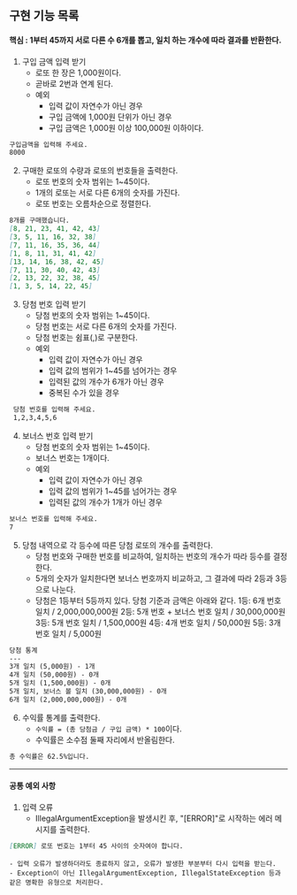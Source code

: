 ## 구현 기능 목록

#### 핵심 : 1부터 45까지 서로 다른 수 6개를 뽑고, 일치 하는 개수에 따라 결과를 반환한다.

1. 구입 금액 입력 받기 
    - 로또 한 장은 1,000원이다.
    - 곧바로 2번과 연계 된다.
    - 예외
      - 입력 값이 자연수가 아닌 경우
      - 구입 금액에 1,000원 단위가 아닌 경우
      - 구입 금액은 1,000원 이상 100,000원 이하이다.
```markdown
구입금액을 입력해 주세요.
8000
```

2. 구매한 로또의 수량과 로또의 번호들을 출력한다.
   - 로또 번호의 숫자 범위는 1~45이다.
   - 1개의 로또는 서로 다른 6개의 숫자를 가진다.
   - 로또 번호는 오름차순으로 정렬한다.
```markdown
8개를 구매했습니다.
[8, 21, 23, 41, 42, 43]
[3, 5, 11, 16, 32, 38]
[7, 11, 16, 35, 36, 44]
[1, 8, 11, 31, 41, 42]
[13, 14, 16, 38, 42, 45]
[7, 11, 30, 40, 42, 43]
[2, 13, 22, 32, 38, 45]
[1, 3, 5, 14, 22, 45]
```

3. 당첨 번호 입력 받기
   - 당첨 번호의 숫자 범위는 1~45이다.
   - 당첨 번호는 서로 다른 6개의 숫자를 가진다.
   - 당첨 번호는 쉼표(,)로 구분한다.
   - 예외
     - 입력 값이 자연수가 아닌 경우
     - 입력 값의 범위가 1~45를 넘어가는 경우
     - 입력된 값의 개수가 6개가 아닌 경우
     - 중복된 수가 있을 경우
```markdown
 당첨 번호를 입력해 주세요.
 1,2,3,4,5,6
```
4. 보너스 번호 입력 받기
   - 당첨 번호의 숫자 범위는 1~45이다.
   - 보너스 번호는 1개이다.
   - 예외
     - 입력 값이 자연수가 아닌 경우
     - 입력 값의 범위가 1~45를 넘어가는 경우
     - 입력된 값의 개수가 1개가 아닌 경우
```markdown
보너스 번호를 입력해 주세요.
7
```

5. 당첨 내역으로 각 등수에 따른 당첨 로또의 개수를 출력한다.
    - 당첨 번호와 구매한 번호를 비교하여, 일치하는 번호의 개수가 따라 등수를 결정한다.
    - 5개의 숫자가 일치한다면 보너스 번호까지 비교하고, 그 결과에 따라 2등과 3등으로 나눈다.
    - 당첨은 1등부터 5등까지 있다. 당첨 기준과 금액은 아래와 같다.
      1등: 6개 번호 일치 / 2,000,000,000원
      2등: 5개 번호 + 보너스 번호 일치 / 30,000,000원
      3등: 5개 번호 일치 / 1,500,000원
      4등: 4개 번호 일치 / 50,000원
      5등: 3개 번호 일치 / 5,000원
```markdown
당첨 통계
---
3개 일치 (5,000원) - 1개
4개 일치 (50,000원) - 0개
5개 일치 (1,500,000원) - 0개
5개 일치, 보너스 볼 일치 (30,000,000원) - 0개
6개 일치 (2,000,000,000원) - 0개
```

6. 수익률 통계를 출력한다.
    - `수익률 = (총 당첨금 / 구입 금액) * 100`이다.
    - 수익률은 소수점 둘째 자리에서 반올림한다.
```markdown
총 수익률은 62.5%입니다.
```

---

#### 공통 예외 사항

1. 입력 오류
    - IllegalArgumentException을 발생시킨 후, "[ERROR]"로 시작하는 에러 메시지를 출력한다.
```markdown
[ERROR] 로또 번호는 1부터 45 사이의 숫자여야 합니다.
```
    - 입력 오류가 발생하더라도 종료하지 않고, 오류가 발생한 부분부터 다시 입력을 받는다.
    - Exception이 아닌 IllegalArgumentException, IllegalStateException 등과 같은 명확한 유형으로 처리한다.